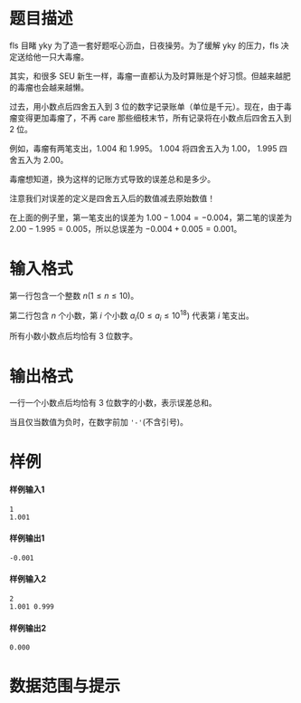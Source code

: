 
# 题目描述

fls 目睹 yky 为了造一套好题呕心沥血，日夜操劳。为了缓解 yky 的压力，fls 决定送给他一只大毒瘤。

其实，和很多 SEU 新生一样，毒瘤一直都认为及时算账是个好习惯。但越来越肥的毒瘤也会越来越懒。

过去，用小数点后四舍五入到 $3$ 位的数字记录账单（单位是千元）。现在，由于毒瘤变得更加毒瘤了，不再 care 那些细枝末节，所有记录将在小数点后四舍五入到 $2$ 位。

例如，毒瘤有两笔支出，$1.004$ 和 $1.995$。 $1.004$ 将四舍五入为 $1.00$， $1.995$ 四舍五入为 $2.00$。

毒瘤想知道，换为这样的记账方式导致的误差总和是多少。

注意我们对误差的定义是四舍五入后的数值减去原始数值！

在上面的例子里，第一笔支出的误差为 $1.00-1.004=-0.004$，第二笔的误差为 $2.00-1.995=0.005$，所以总误差为 $-0.004+0.005=0.001$。

# 输入格式

第一行包含一个整数 $n(1\leq n\leq 10)$。

第二行包含 $n$ 个小数，第 $i$ 个小数 $a_i(0 \leq a_i \leq 10^{18})$ 代表第 $i$ 笔支出。

所有小数小数点后均恰有 $3$ 位数字。

# 输出格式

一行一个小数点后均恰有 $3$ 位数字的小数，表示误差总和。

当且仅当数值为负时，在数字前加 `'-'`(不含引号)。

# 样例

#### 样例输入1

``` plain
1
1.001
```

#### 样例输出1

``` plain
-0.001
```

#### 样例输入2

``` plain
2
1.001 0.999
```

#### 样例输出2

``` plain
0.000
```

# 数据范围与提示




